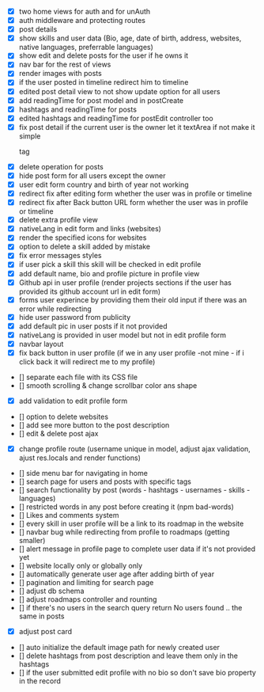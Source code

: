 - [x] two home views for auth and for unAuth
- [x] auth middleware and protecting routes
- [x] post details
- [x] show skills and user data (Bio, age, date of birth, address, websites, native languages, preferrable languages)
- [x] show edit and delete posts for the user if he owns it
- [x] nav bar for the rest of views
- [x] render images with posts
- [x] if the user posted in timeline redirect him to timeline
- [x] edited post detail view to not show update option for all users
- [x] add readingTime for post model and in postCreate
- [x] hashtags and readingTime for posts
- [x] edited hashtags and readingTime for postEdit controller too
- [x] fix post detail if the current user is the owner let it textArea if not make it simple <p> tag
- [x] delete operation for posts
- [x] hide post form for all users except the owner
- [x] user edit form country and birth of year not working
- [x] redirect fix after editing form whether the user was in profile or timeline
- [x] redirect fix after Back button URL form whether the user was in profile or timeline
- [x] delete extra profile view
- [x] nativeLang in edit form and links (websites)
- [x] render the specified icons for websites
- [x] option to delete a skill added by mistake
- [x] fix error messages styles
- [x] if user pick a skill this skill will be checked in edit profile
- [x] add default name, bio and profile picture in profile view
- [x] Github api in user profile (render projects sections if the user has provided its github account url in edit form)
- [x] forms user experince by providing them their old input if there was an error while redirecting
- [x] hide user password from publicity
- [x] add default pic in user posts if it not provided
- [x] nativeLang is provided in user model but not in edit profile form
- [x] navbar layout
- [x] fix back button in user profile (if we in any user profile -not mine - if i click back it will redirect me to my profile)
- [] separate each file with its CSS file
- [] smooth scrolling & change scrollbar color ans shape
- [x] add validation to edit profile form
- [] option to delete websites
- [] add see more button to the post description
- [] edit & delete post ajax
- [x] change profile route (username unique in model, adjust ajax validation, ajust res.locals and render functions)
- [] side menu bar for navigating in home
- [] search page for users and posts with specific tags
- [] search functionality by post (words - hashtags - usernames - skills - languages)
- [] restricted words in any post before creating it (npm bad-words)
- [] Likes and comments system
- [] every skill in user profile will be a link to its roadmap in the website
- [] navbar bug while redirecting from profile to roadmaps (getting smaller)
- [] alert message in profile page to complete user data if it's not provided yet
- [] website locally only or globally only
- [] automatically generate user age after adding birth of year
- [] pagination and limiting for search page
- [] adjust db schema
- [] adjust roadmaps controller and rounting
- [] if there's no users in the search query return No users found .. the same in posts
- [x] adjust post card
- [] auto initialize the default image path for newly created user
- [] delete hashtags from post description and leave them only in the hashtags
- [] if the user submitted edit profile with no bio so don't save bio property in the record
